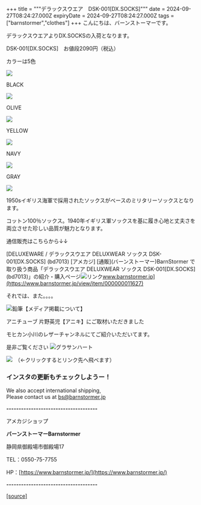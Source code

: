 +++
title = """デラックスウエア　DSK-001[DX.SOCKS]"""
date = 2024-09-27T08:24:27.000Z
expiryDate = 2024-09-27T08:24:27.000Z
tags = ["barnstormer","clothes"]
+++
こんにちは、バーンストーマーです。

デラックスウエアよりDX.SOCKSの入荷となります。

DSK-001\[DX.SOCKS\]　お値段2090円（税込）

カラーは5色

[![](https://stat.ameba.jp/user_images/20240927/17/barnstormer-go/32/c5/j/o0528070015491207650.jpg)](https://stat.ameba.jp/user_images/20240927/17/barnstormer-go/32/c5/j/o0528070015491207650.jpg)

BLACK

[![](https://stat.ameba.jp/user_images/20240927/17/barnstormer-go/37/9b/j/o0466070015491207656.jpg)](https://stat.ameba.jp/user_images/20240927/17/barnstormer-go/37/9b/j/o0466070015491207656.jpg)

OLIVE

[![](https://stat.ameba.jp/user_images/20240927/17/barnstormer-go/6f/38/j/o0466070015491207651.jpg)](https://stat.ameba.jp/user_images/20240927/17/barnstormer-go/6f/38/j/o0466070015491207651.jpg)

YELLOW

[![](https://stat.ameba.jp/user_images/20240927/17/barnstormer-go/ad/ba/j/o0466070015491207653.jpg)](https://stat.ameba.jp/user_images/20240927/17/barnstormer-go/ad/ba/j/o0466070015491207653.jpg)

NAVY

[![](https://stat.ameba.jp/user_images/20240927/17/barnstormer-go/c7/ff/j/o0466070015491207654.jpg)](https://stat.ameba.jp/user_images/20240927/17/barnstormer-go/c7/ff/j/o0466070015491207654.jpg)

GRAY

[![](https://stat.ameba.jp/user_images/20240927/17/barnstormer-go/1c/db/j/o0466070015491207655.jpg)](https://stat.ameba.jp/user_images/20240927/17/barnstormer-go/1c/db/j/o0466070015491207655.jpg)

1950sイギリス海軍で採用されたソックスがベースのミリタリーソックスとなります。

コットン100％ソックス。1940年イギリス軍ソックスを基に履き心地と丈夫さを両立させた珍しい品質が魅力となります。

通信販売はこちらから↓↓

[DELUXEWARE / デラックスウエア DELUXWEAR ソックス DSK-001\[DX.SOCKS\] (bd7013) \[アメカジ\] \[通販\](バーンストーマー)BarnStormer で取り扱う商品「デラックスウエア DELUXWEAR ソックス DSK-001\[DX.SOCKS\] (bd7013)」の紹介・購入ページ![リンク](https://c.stat100.ameba.jp/ameblo/symbols/v3.20.0/svg/gray/editor_link.svg)www.barnstormer.jp](https://www.barnstormer.jp/view/item/000000011627)

それでは、また。。。。

![鉛筆](https://stat100.ameba.jp/blog/ucs/img/char/char3/519.png)【メディア掲載について】

アニチューブ 片野英児【アニキ】にご取材いただきました

モヒカン小川のレザーチャンネルにてご紹介いただいてます。

是非ご覧ください ![グラサンハート](https://stat100.ameba.jp/blog/ucs/img/char/char3/148.png)

[![](https://stat.ameba.jp/user_images/20230412/16/barnstormer-go/6a/23/p/o0108010815269242493.png)](https://www.instagram.com/barnstormer_daily/)　（←クリックするとリンク先へ飛べます）

### インスタの更新もチェックしようー！

We also accept international shipping,  
Please contact us at bs@barnstormer.jp

**\-------------------------------------**

アメカジショップ

**バーンストーマーBarnstormer**

静岡県御殿場市御殿場17

TEL：0550-75-7755

HP：[https://www.barnstormer.jp/](https://www.barnstormer.jp/)

**\-------------------------------------**

[[source]](https://ameblo.jp/barnstormer-go/entry-12869124723.html)
